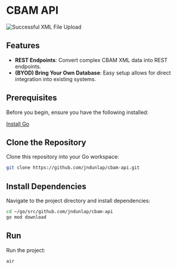 # CBAM API

![Successful XML File Upload](https://i.postimg.cc/bYCBSnvp/CBAMAPI.png)


## Features

- **REST Endpoints**: Convert complex CBAM XML data into REST endpoints.
- **(BYOD) Bring Your Own Database**: Easy setup allows for direct integration into existing systems.

## Prerequisites

Before you begin, ensure you have the following installed:

[Install Go](https://go.dev/doc/install)

## Clone the Repository

Clone this repository into your Go workspace:

```bash
git clone https://github.com/jndunlap/cbam-api.git 
```

## Install Dependencies

Navigate to the project directory and install dependencies:

```bash
cd ~/go/src/github.com/jndunlap/cbam-api
go mod download
```

## Run

Run the project:

```bash
air
```

